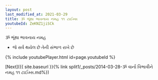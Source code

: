 ```yaml
---
layout: post
last_modified_at: 2021-03-29
title: ૐ ભૂંથા ભાવનાય નમહ ૧૧ ટાઈમ્સ
youtubeId: ZeKNZ1jiSCk
---
```

 
 
 ૐ ભૂંથા ભાવનાય નમહ  
 
 -  જે સર્વ થયેલ છે તેની સંભાળ રાખે છે 
 
  
 
  
 
 
 
 
 
 


{% include youtubePlayer.html id=page.youtubeId %}
 
[Next]({{ site.baseurl }}{% link  split1/_posts/2014-03-28-ૐ વાર્ના વિભાવીને નમહ ૧૧ ટાઈમ્સ.md%})
 

